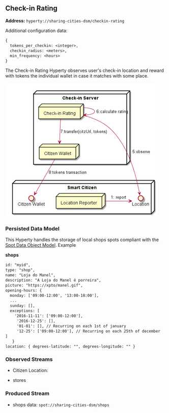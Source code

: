 ## Check-in Rating

**Address:** `hyperty://sharing-cities-dsm/checkin-rating`

Additional configuration data:

```
{
  tokens_per_checkin: <integer>,
  checkin_radius: <meters>,
  min_frequency: <hours>
}
```

The Check-in Rating Hyperty observes user's check-in location and reward with tokens the individual wallet in case it matches with some place.

![Check-in Server](checkin_server.png)

### Persisted Data Model

This Hyperty handles the storage of local shops spots compliant with the [Spot Data Object Model](https://github.com/reTHINK-project/specs/tree/master/datamodel/data-objects/spot). Example

**shops**

```
id: "myid",
type: "shop",
name: "Loja do Manel",
description: "A Loja do Manel é porreira",
picture: "https://xpto/manel.gif",
opening-hours: {
  monday: ['09:00-12:00', '13:00-18:00'],
  ...
  sunday: [],
  exceptions: [
    '2016-11-11': ['09:00-12:00'],
     '2016-12-25': [],
     '01-01': [], // Recurring on each 1st of january
     '12-25': ['09:00-12:00'], // Recurring on each 25th of december  ]
   }
location: { degrees-latitude: "", degrees-longitude: "" }
```



### Observed Streams

* Citizen Location:

- stores

### Produced Stream

* shops data: `spot://sharing-cities-dsm/shops`
